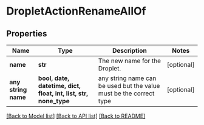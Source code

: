 # DropletActionRenameAllOf


## Properties
Name | Type | Description | Notes
------------ | ------------- | ------------- | -------------
**name** | **str** | The new name for the Droplet. | [optional] 
**any string name** | **bool, date, datetime, dict, float, int, list, str, none_type** | any string name can be used but the value must be the correct type | [optional]

[[Back to Model list]](../README.md#documentation-for-models) [[Back to API list]](../README.md#documentation-for-api-endpoints) [[Back to README]](../README.md)


